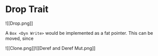 # Drop Trait

![[Drop.png]]

A `Box <Dyn Write>` would be implemented as a fat pointer. This can be moved, since

![[Clone.png]]![[Deref and Deref Mut.png]]